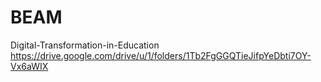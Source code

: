 # BEAM
Digital-Transformation-in-Education
https://drive.google.com/drive/u/1/folders/1Tb2FgGGQTieJifpYeDbti7OY-Vx6aWIX

